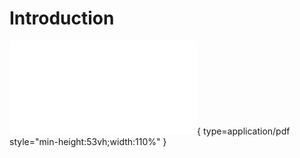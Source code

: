 # Introduction

![Alt text](<../artifacts/1_Introduction.pdf>){ type=application/pdf style="min-height:53vh;width:110%" }